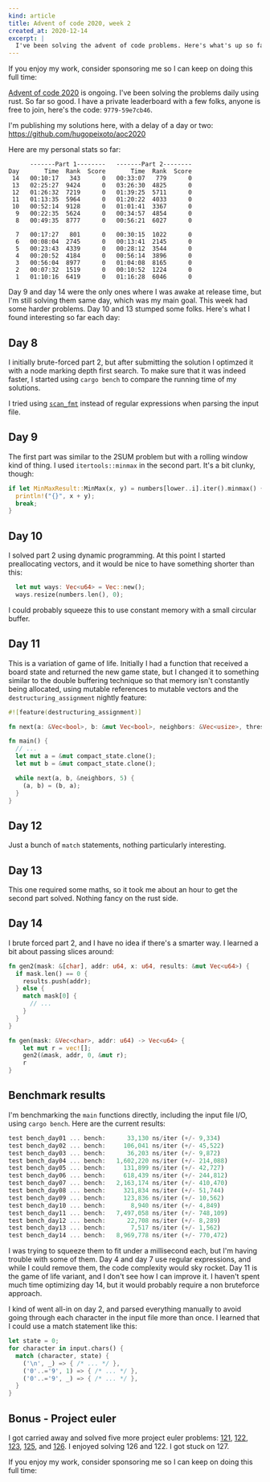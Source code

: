 ```yaml
---
kind: article
title: Advent of code 2020, week 2
created_at: 2020-12-14
excerpt: |
  I've been solving the advent of code problems. Here's what's up so far.
---
```


<aside markdown="1">
  If you enjoy my work, consider sponsoring me so I can keep on doing this full
  time: <https://github.com/sponsors/hugopeixoto>
</aside>

[Advent of code 2020](https://adventofcode.com) is ongoing. I've been solving
the problems daily using rust. So far so good. I have a private leaderboard
with a few folks, anyone is free to join, here's the code: `9779-59e7cb46`.

I'm publishing my solutions here, with a delay of a day or two:
<https://github.com/hugopeixoto/aoc2020>

Here are my personal stats so far:

~~~~
      -------Part 1--------   -------Part 2--------
Day       Time  Rank  Score       Time  Rank  Score
 14   00:10:17   343      0   00:33:07   779      0
 13   02:25:27  9424      0   03:26:30  4825      0
 12   01:26:32  7219      0   01:39:25  5711      0
 11   01:13:35  5964      0   01:20:22  4033      0
 10   00:52:14  9128      0   01:01:41  3367      0
  9   00:22:35  5624      0   00:34:57  4854      0
  8   00:49:35  8777      0   00:56:21  6027      0

  7   00:17:27   801      0   00:30:15  1022      0
  6   00:08:04  2745      0   00:13:41  2145      0
  5   00:23:43  4339      0   00:28:12  3544      0
  4   00:20:52  4184      0   00:56:14  3896      0
  3   00:56:04  8977      0   01:04:08  8165      0
  2   00:07:32  1519      0   00:10:52  1224      0
  1   01:10:16  6419      0   01:16:28  6046      0
~~~~

Day 9 and day 14 were the only ones where I was awake at release time, but I'm
still solving them same day, which was my main goal. This week had some harder
problems. Day 10 and 13 stumped some folks. Here's what I found interesting so
far each day:


## Day 8

I initially brute-forced part 2, but after submitting the solution I optimzed
it with a node marking depth first search. To make sure that it was indeed
faster, I started using `cargo bench` to compare the running time of my
solutions.

I tried using [`scan_fmt`](https://crates.io/crates/scan_fmt/) instead of
regular expressions when parsing the input file.


## Day 9

The first part was similar to the 2SUM problem but with a rolling window kind
of thing. I used `itertools::minmax` in the second part. It's a bit clunky,
though:

~~~~rust
if let MinMaxResult::MinMax(x, y) = numbers[lower..i].iter().minmax() {
  println!("{}", x + y);
  break;
}
~~~~


## Day 10

I solved part 2 using dynamic programming. At this point I started
preallocating vectors, and it would be nice to have something shorter than
this:

~~~rust
  let mut ways: Vec<u64> = Vec::new();
  ways.resize(numbers.len(), 0);
~~~

I could probably squeeze this to use constant memory with a small circular
buffer.


## Day 11

This is a variation of game of life. Initially I had a function that received a
board state and returned the new game state, but I changed it to something
similar to the double buffering technique so that memory isn't constantly being
allocated, using mutable references to mutable vectors and the
`destructuring_assignment` nightly feature:

~~~~rust
#![feature(destructuring_assignment)]

fn next(a: &Vec<bool>, b: &mut Vec<bool>, neighbors: &Vec<usize>, thresh: usize) -> bool;

fn main() {
  // ...
  let mut a = &mut compact_state.clone();
  let mut b = &mut compact_state.clone();

  while next(a, b, &neighbors, 5) {
    (a, b) = (b, a);
  }
}
~~~~


## Day 12

Just a bunch of `match` statements, nothing particularly interesting.

## Day 13

This one required some maths, so it took me about an hour to get the second
part solved. Nothing fancy on the rust side.


## Day 14

I brute forced part 2, and I have no idea if there's a smarter way. I learned a
bit about passing slices around:

~~~~rust
fn gen2(mask: &[char], addr: u64, x: u64, results: &mut Vec<u64>) {
  if mask.len() == 0 {
    results.push(addr);
  } else {
    match mask[0] {
      // ...
    }
  }
}

fn gen(mask: &Vec<char>, addr: u64) -> Vec<u64> {
    let mut r = vec![];
    gen2(&mask, addr, 0, &mut r);
    r
}
~~~~


## Benchmark results

I'm benchmarking the `main` functions directly, including the input file I/O,
using `cargo bench`. Here are the current results:

~~~~rust
test bench_day01 ... bench:      33,130 ns/iter (+/- 9,334)
test bench_day02 ... bench:     106,041 ns/iter (+/- 45,522)
test bench_day03 ... bench:      36,203 ns/iter (+/- 9,872)
test bench_day04 ... bench:   1,602,220 ns/iter (+/- 214,088)
test bench_day05 ... bench:     131,899 ns/iter (+/- 42,727)
test bench_day06 ... bench:     618,439 ns/iter (+/- 244,812)
test bench_day07 ... bench:   2,163,174 ns/iter (+/- 410,470)
test bench_day08 ... bench:     321,834 ns/iter (+/- 51,744)
test bench_day09 ... bench:     123,836 ns/iter (+/- 10,562)
test bench_day10 ... bench:       8,940 ns/iter (+/- 4,849)
test bench_day11 ... bench:   7,497,058 ns/iter (+/- 748,109)
test bench_day12 ... bench:      22,708 ns/iter (+/- 8,289)
test bench_day13 ... bench:       7,517 ns/iter (+/- 1,562)
test bench_day14 ... bench:   8,969,778 ns/iter (+/- 770,472)
~~~~

I was trying to squeeze them to fit under a millisecond each, but I'm having
trouble with some of them. Day 4 and day 7 use regular expressions, and while I
could remove them, the code complexity would sky rocket. Day 11 is the game of
life variant, and I don't see how I can improve it. I haven't spent much time
optimizing day 14, but it would probably require a non bruteforce approach.

I kind of went all-in on day 2, and parsed everything manually to avoid going
through each character in the input file more than once. I learned that I could
use a match statement like this:

~~~~rust
let state = 0;
for character in input.chars() {
  match (character, state) {
    ('\n', _) => { /* ... */ },
    ('0'..='9', 1) => { /* ... */ },
    ('0'..='9', _) => { /* ... */ },
  }
}
~~~~


## Bonus - Project euler

I got carried away and solved five more project euler problems: [121][p121],
[122][p122], [123][p123], [125][p125], and [126][p126]. I enjoyed solving 126
and 122. I got stuck on 127.


<aside markdown="1">
  If you enjoy my work, consider sponsoring me so I can keep on doing this full
  time: <https://github.com/sponsors/hugopeixoto>
</aside>

[p121]: https://projecteuler.net/problem=121
[p122]: https://projecteuler.net/problem=122
[p123]: https://projecteuler.net/problem=123
[p125]: https://projecteuler.net/problem=125
[p126]: https://projecteuler.net/problem=126
